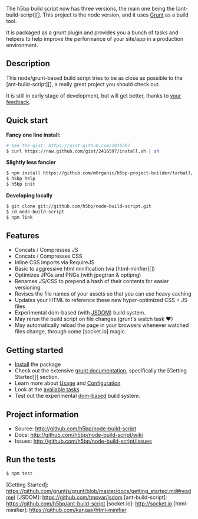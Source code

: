 The h5bp build script now has three versions, the main one being
the [ant-build-script][]. This
project is the node version, and it uses [Grunt][grunt] as a build tool.

It is packaged as a grunt plugin and provides you a bunch of tasks and
helpers to help improve the performance of your site/app in a production
environment.

## Description

This node/grunt-based build script tries to be as close as possible to
the [ant-build-script][], a really great project you should check out.

It is still in early stage of development, but will get better, thanks to [your feedback](https://github.com/m0rganic/h5bp-project-builder/issues).

## Quick start

**Fancy one line install:**

```sh
# see the gist: https://gist.github.com/2416597
$ curl https://raw.github.com/gist/2416597/install.sh | sh
```

**Slightly less fancier**

```sh
$ npm install https://github.com/m0rganic/h5bp-project-builder/tarball/master -g
$ h5bp help
$ h5bp init
```

**Developing locally**

```sh
$ git clone git://github.com/h5bp/node-build-script.git
$ cd node-build-script
$ npm link
```

## Features

* Concats / Compresses JS
* Concats / Compresses CSS
* Inline CSS imports via RequireJS
* Basic to aggressive html minification (via [html-minfier][])
* Optimizes JPGs and PNGs (with jpegtran & optipng)
* Renames JS/CSS to prepend a hash of their contents for easier versioning
* Revises the file names of your assets so that you can use heavy caching
* Updates your HTML to reference these new hyper-optimized CSS + JS files
* Experimental dom-based (with [JSDOM]()) build system.
* May rerun the build script on file changes (grunt's watch task &#10084;)
* May automatically reload the page in your browsers whenever watched files
  change, through some [socket.io] magic.

## Getting started

* [Install](https://github.com/h5bp/node-build-script/wiki/install) the package
* Check out the extensive [grunt documentation][], specifically the
  [Getting Started][] section.
* Learn more about [Usage](https://github.com/h5bp/node-build-script/wiki/overview)
  and [Configuration](https://github.com/h5bp/node-build-script/wiki/configuration)
* Look at the [available tasks](https://github.com/h5bp/node-build-script/wiki/tasks)
* Test out the experimental
  [dom-based](https://github.com/h5bp/node-build-script/wiki/dom) build
  system.

## Project information

* Source: http://github.com/h5bp/node-build-script
* Docs: http://github.com/h5bp/node-build-script/wiki
* Issues: http://github.com/h5bp/node-build-script/issues

## Run the tests

```sh
$ npm test
```

[grunt]: https://github.com/gruntjs/grunt
[grunt documentation]: https://github.com/gruntjs/grunt/blob/master/docs/toc.md
[grunt plugin]: https://github.com/gruntjs/grunt/blob/master/docs/plugins.md
[Getting Started]: https://github.com/gruntjs/grunt/blob/master/docs/getting_started.md#readme)
[JSDOM]: https://github.com/tmpvar/jsdom
[ant-build-script]: https://github.com/h5bp/ant-build-script
[socket.io]: http://socket.io
[html-minifier]: https://github.com/kangax/html-minifier
